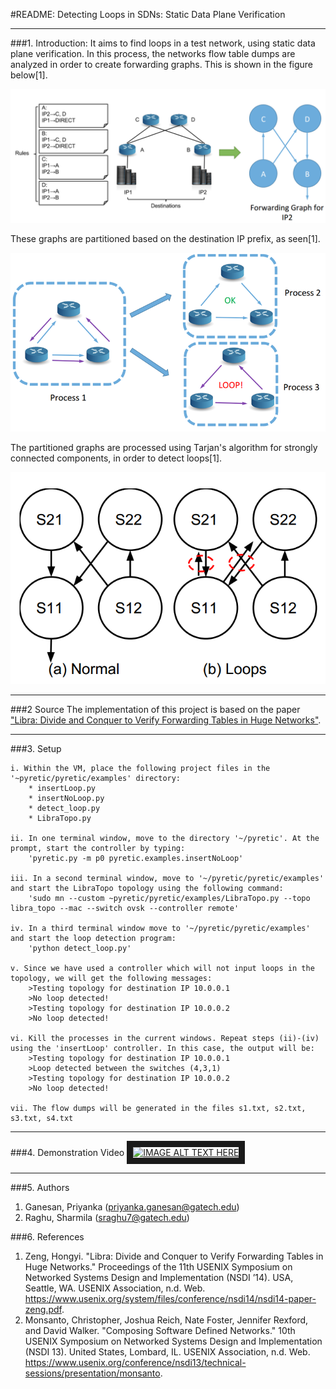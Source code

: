 #README: Detecting Loops in SDNs: Static Data Plane Verification

---
###1. Introduction:
It aims to find loops in a test network, using static data plane verification. In this process, the networks flow table dumps are analyzed in order to create forwarding graphs. This is shown in the figure below[1].

![Forwarding graph construction](https://github.com/priyankaganesan/Loop-Detection-in-SDNs/blob/master/Process.png "Forwarding graph construction")


These graphs are partitioned based on the destination IP prefix, as seen[1].

![alt text](https://github.com/priyankaganesan/Loop-Detection-in-SDNs/blob/master/Partitioning%20based%20on%20IP.png "Partitioning based on IP")


The partitioned graphs are processed using Tarjan's algorithm for strongly connected components, in order to detect loops[1].

![alt text](https://github.com/priyankaganesan/Loop-Detection-in-SDNs/blob/master/Screen%20Shot%202014-12-10%20at%2012.00.57%20PM.png "Forwarding graphs with and without loops")


---
###2 Source
The implementation of this project is based on the paper ["Libra: Divide and Conquer to Verify Forwarding Tables in Huge Networks"](https://www.usenix.org/conference/nsdi14/technical-sessions/presentation/zeng). 

---
###3. Setup

	i. Within the VM, place the following project files in the '~pyretic/pyretic/examples' directory:
		* insertLoop.py
		* insertNoLoop.py
		* detect_loop.py
		* LibraTopo.py

	ii. In one terminal window, move to the directory '~/pyretic'. At the prompt, start the controller by typing:
		'pyretic.py -m p0 pyretic.examples.insertNoLoop'

	iii. In a second terminal window, move to '~/pyretic/pyretic/examples' and start the LibraTopo topology using the following command:
		'sudo mn --custom ~pyretic/pyretic/examples/LibraTopo.py --topo libra_topo --mac --switch ovsk --controller remote'

	iv. In a third terminal window move to '~/pyretic/pyretic/examples' and start the loop detection program:
		'python detect_loop.py'

	v. Since we have used a controller which will not input loops in the topology, we will get the following messages:
		>Testing topology for destination IP 10.0.0.1
		>No loop detected!
		>Testing topology for destination IP 10.0.0.2
		>No loop detected!

	vi. Kill the processes in the current windows. Repeat steps (ii)-(iv) using the 'insertLoop' controller. In this case, the output will be:
		>Testing topology for destination IP 10.0.0.1
		>Loop detected between the switches (4,3,1)
		>Testing topology for destination IP 10.0.0.2
		>No loop detected!

	vii. The flow dumps will be generated in the files s1.txt, s2.txt, s3.txt, s4.txt

---
###4. Demonstration Video
<a href="http://www.youtube.com/watch?feature=player_embedded&v=apSwy9G-kx4
" target="_blank"><img src="http://img.youtube.com/vi/apSwy9G-kx4/0.jpg" 
alt="IMAGE ALT TEXT HERE" width="240" height="180" border="10" /></a>

---
###5. Authors
1. Ganesan, Priyanka (priyanka.ganesan@gatech.edu)
2. Raghu, Sharmila (sraghu7@gatech.edu)

###6. References
1. Zeng, Hongyi. "Libra: Divide and Conquer to Verify Forwarding Tables in Huge Networks." Proceedings of the 11th USENIX Symposium on Networked Systems Design and Implementation (NSDI ’14). USA, Seattle, WA. USENIX Association, n.d. Web. <https://www.usenix.org/system/files/conference/nsdi14/nsdi14-paper-zeng.pdf>.
2. Monsanto, Christopher, Joshua Reich, Nate Foster, Jennifer Rexford, and David Walker. "Composing Software Defined Networks." 10th USENIX Symposium on Networked Systems Design and Implementation (NSDI 13). United States, Lombard, IL. USENIX Association, n.d. Web. <https://www.usenix.org/conference/nsdi13/technical-sessions/presentation/monsanto>.

